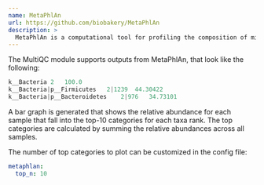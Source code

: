 ```yaml
---
name: MetaPhlAn
url: https://github.com/biobakery/MetaPhlAn
description: >
  MetaPhlAn is a computational tool for profiling the composition of microbial communities from metagenomic shotgun sequencing data.
---
```


The MultiQC module supports outputs from MetaPhlAn, that look like the following:

```ts
k__Bacteria	2	100.0
k__Bacteria|p__Firmicutes	2|1239	44.30422
k__Bacteria|p__Bacteroidetes	2|976	34.73101
```

A bar graph is generated that shows the relative abundance for each sample that
fall into the top-10 categories for each taxa rank. The top categories are calculated
by summing the relative abundances across all samples.

The number of top categories to plot can be customized in the config file:

```yaml
metaphlan:
  top_n: 10
```

